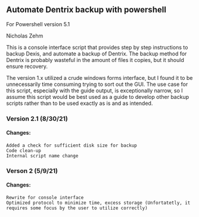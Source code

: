 ## Automate Dentrix backup with powershell

For Powershell version 5.1

Nicholas Zehm

This is a console interface script that provides step by step instructions to backup Dexis, and automate a backup of Dentrix. The backup method for Dentrix is probably wasteful in the amount of files it copies, but it should ensure recovery.

The version 1.x utilized a crude windows forms interface, but I found it to be unnecessarily time consuming trying to sort out the GUI. The use case for this script, especially with the guide output, is exceptionally narrow, so I assume this script would be best used as a guide to develop other backup scripts rather than to be used exactly as is and as intended.

### Version 2.1 (8/30/21)
#### Changes: 
	Added a check for sufficient disk size for backup
	Code clean-up
	Internal script name change

### Verson 2 (5/9/21)
#### Changes: 
	Rewrite for console interface
	Optimized protocol to minimize time, excess storage (Unfortatetly, it requires some focus by the user to utilize correctly)


